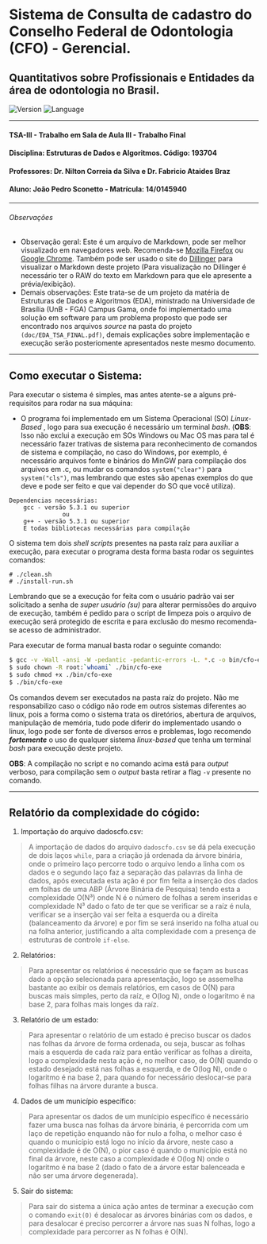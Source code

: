 # Sistema de Consulta de cadastro do Conselho Federal de Odontologia (CFO) - Gerencial.
## Quantitativos sobre Profissionais e Entidades da área de odontologia no Brasil.


![Version](https://img.shields.io/badge/version-1.0-brightgreen.svg?style=flat-square)
![Language](https://img.shields.io/badge/language-C-blue.svg?style=flat-square)
***
#### TSA-III - Trabalho em Sala de Aula III - Trabalho Final
#### Disciplina: Estruturas de Dados e Algoritmos. Código: 193704
#### Professores: Dr. Nilton Correia da Silva e Dr. Fabricio Ataides Braz
#### Aluno: João Pedro Sconetto - Matrícula: 14/0145940
***
###### Observações
- Observação geral: Este é um arquivo de Markdown, pode ser melhor visualizado em navegadores web. Recomenda-se [Mozilla Firefox][firefox] ou [Google Chrome][chrome]. Também pode ser usado o site do [Dillinger] para visualizar o Markdown deste projeto (Para visualização no Dillinger é necessário ter o RAW do texto em Markdown para que ele apresente a prévia/exibição).
- Demais observações: Este trata-se de um projeto da matéria de Estruturas de Dados e Algoritmos (EDA), ministrado na Universidade de Brasília (UnB - FGA) Campus Gama, onde foi implementado uma solução em software para um problema proposto que pode ser encontrado nos arquivos _source_ na pasta do projeto `(doc/EDA_TSA_FINAL.pdf)`, demais explicações sobre implementação e execução serão posteriomente apresentados neste mesmo documento.
***
## Como executar o Sistema:
Para executar o sistema é simples, mas antes atente-se a alguns pré-requisitos para rodar na sua máquina:
+ O programa foi implementado em um Sistema Operacional (SO) _Linux-Based_ , logo para sua execução é necessário um terminal *bash*. (**OBS**: Isso não exclui a execução em SOs Windows ou Mac OS mas para tal é necessário fazer trativas de sistema para reconhecimento de comandos de sistema e compilação, no caso do Windows, por exemplo, é necessário arquivos fonte e binários do MinGW para compilação dos arquivos em .c, ou mudar os comandos `system("clear")` para `system("cls")`, mas lembrando que estes são apenas exemplos do que deve e pode ser feito e que vai depender do SO que você utiliza).
```
Dependencias necessárias:
    gcc - versão 5.3.1 ou superior
               ou
    g++ - versão 5.3.1 ou superior
    E todas bibliotecas necessárias para compilação
```
O sistema tem dois *shell scripts* presentes na pasta raíz para auxiliar a execução, para executar o programa desta forma basta rodar os seguintes comandos:
```
# ./clean.sh
# ./install-run.sh
```
Lembrando que se a execução for feita com o usuário padrão vai ser solicitado a senha de *super usuário (su)* para alterar permissões do arquivo de execução, também é pedido para o script de limpeza pois o arquivo de execução será protegido de escrita e para exclusão do mesmo recomenda-se acesso de administrador.

Para executar de forma manual basta rodar o seguinte comando:
```sh
$ gcc -v -Wall -ansi -W -pedantic -pedantic-errors -L. *.c -o bin/cfo-exe
$ sudo chown -R root:`whoami` ./bin/cfo-exe
$ sudo chmod +x ./bin/cfo-exe
$ ./bin/cfo-exe
```
Os comandos devem ser executados na pasta raíz do projeto.
Não me responsabilizo caso o código não rode em outros sistemas diferentes ao linux, pois a forma como o sistema trata os diretórios, abertura de arquivos, manipulação de memória, tudo pode diferir do implementado usando o linux, logo pode ser fonte de diversos erros e problemas, logo recomendo **_fortemente_** o uso de qualquer sistema *linux-based* que tenha um terminal *bash* para execução deste projeto.

**OBS**: A compilação no script e no comando acima está para *output* verboso, para compilação sem o *output* basta retirar a flag `-v` presente no comando.
***
## Relatório da complexidade do cógido:
1. Importação do arquivo dadoscfo.csv:
> A importação de dados do arquivo `dadoscfo.csv` se dá pela execução de dois laços `while`,
> para a criação já ordenada da árvore binária, onde o primeiro laço percorre todo o arquivo lendo a linha com os dados
> e o segundo laço faz a separação das palavras da linha de dados, após executada esta ação é por fim feita a inserção
> dos dados em folhas de uma ABP (Árvore Binária de Pesquisa) tendo esta a complexidade O(N³) onde N é o número
> de folhas a serem inseridas e complexidade N³ dado o fato de ter que se verificar se a raíz é nula, verificar se a inserção
> vai ser feita a esquerda ou a direita (balanceamento da árvore) e por fim se será inserido na folha atual
> ou na folha anterior, justificando a alta complexidade com a presença de estruturas de controle `if-else`.
2. Relatórios:
> Para apresentar os relatórios é necessário que se façam as buscas dado a opção selecionada
> para apresentação, logo se assemelha bastante ao exibir os demais relatórios, em casos de O(N) para
> buscas mais simples, perto da raíz, e O(log N), onde o logaritmo é na base 2, para folhas mais longes da raíz.
3. Relatório de um estado:
> Para apresentar o relatório de um estado é preciso buscar os dados nas folhas da árvore de forma
> ordenada, ou seja, buscar as folhas mais a esquerda de cada raíz para então verificar as folhas a direita,
> logo a complexidade nesta ação é, no melhor caso, de O(N) quando o estado desejado está nas folhas a esquerda,
> e de O(log N), onde o logaritmo é na base 2, para quando for necessário deslocar-se para folhas filhas na árvore durante a busca.
4. Dados de um município específico:
> Para apresentar os dados de um munícipio específico é necessário fazer uma busca
> nas folhas da árvore binária, é percorrida com um laço de repetição enquando não
> for nulo a folha, o melhor caso é quando o município está logo no início da árvore,
> neste caso a complexidade é de O(N), o pior caso é quando o município está no final da árvore,
> neste caso a complexidade é O(log N) onde o logaritmo é na base 2 (dado o fato de a árvore estar balenceada
> e não ser uma árvore degenerada).
5. Sair do sistema:
> Para sair do sistema a única ação antes de terminar a execução com o comando `exit(0)`
> é desalocar as árvores binárias com os dados,
> e para desalocar é preciso percorrer a árvore nas suas N folhas, logo a complexidade para percorrer
> as N folhas é O(N).

[//]: # (Essa seção abaixo após este comentário é para os possíveis links que existam no arquivo do Markdown para que possam funcionar de forma correta)


   [Dillinger]: <http://dillinger.io/>
   [firefox]: <https://www.mozilla.org/pt-BR/firefox/new/>
   [chrome]: <https://www.google.com/chrome/browser/desktop/index.html>